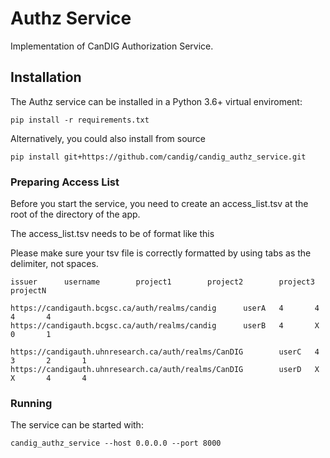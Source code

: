 
# Authz Service

Implementation of CanDIG Authorization Service.

## Installation

The Authz service can be installed in a Python 3.6+ virtual enviroment:
```
pip install -r requirements.txt
```

Alternatively, you could also install from source

```
pip install git+https://github.com/candig/candig_authz_service.git
```

### Preparing Access List

Before you start the service, you need to create an access_list.tsv at the root of the directory of the app.

The access_list.tsv needs to be of format like this

Please make sure your tsv file is correctly formatted by using tabs as the delimiter, not spaces.

```
issuer      username        project1        project2        project3        projectN

https://candigauth.bcgsc.ca/auth/realms/candig      userA   4       4       4       4
https://candigauth.bcgsc.ca/auth/realms/candig      userB   4       X       0       1

https://candigauth.uhnresearch.ca/auth/realms/CanDIG        userC   4       3       2       1
https://candigauth.uhnresearch.ca/auth/realms/CanDIG        userD   X       X       4       4
```

### Running

The service can be started with:

```
candig_authz_service --host 0.0.0.0 --port 8000
```
